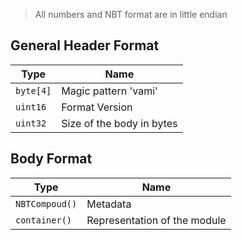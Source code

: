 > All numbers and NBT format are in little endian
## General Header Format
| Type | Name |
|------|------|
| `byte[4]`  | Magic pattern 'vami'
| `uint16`    | Format Version 
| `uint32`    | Size of the body in bytes

## Body Format

| Type | Name |
|------|------|
| `NBTCompoud()`  | Metadata
| `container()`   | Representation of the module